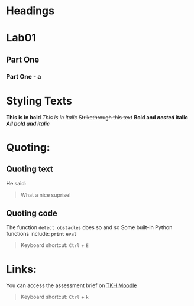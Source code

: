 # Headings 
# Lab01
## Part One 
### Part One - a

# Styling Texts
**This is in bold**
*This is in Italic*
~~Strikethrough this text~~
**Bold and _nested_ italic** 
***All bold and italic*** 

# Quoting:
## Quoting text
He said: 
> What a nice suprise!
## Quoting code 
The function `detect obstacles` does so and so
Some built-in Python functions include:
`print`
`eval`
> Keyboard shortcut: `Ctrl` + `E`
# Links:
You can access the assessment brief on [TKH Moodle](https://moodle.tkh.edu.eg/login/index.php)
> Keyboard shortcut: `Ctrl` + `k`






